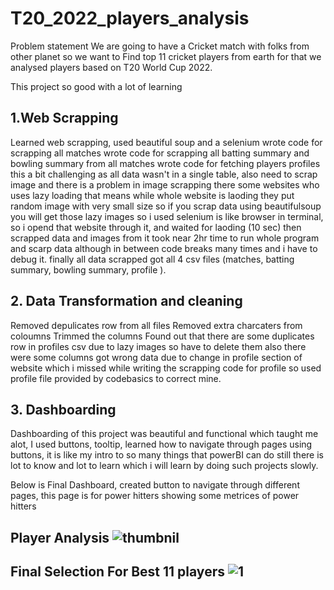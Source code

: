 
# T20_2022_players_analysis



Problem statement
We are going to have a Cricket match with folks from other planet so we want to Find top 11 cricket players from earth for that we analysed players based on T20 World Cup 2022.

This project so good with a lot of learning

## 1.Web Scrapping
Learned web scrapping, used beautiful soup and a selenium
wrote code for scrapping all matches
wrote code for scrapping all batting summary and bowling summary from all matches
wrote code for fetching players profiles this a bit challenging as all data wasn't in a single table, also need to scrap image and there is a problem in image scrapping there some websites who uses lazy loading that means while whole website is laoding they put random image with very small size so if you scrap data using beautifulsoup you will get those lazy images so i used selenium is like browser in terminal, so i opend that website through it, and waited for laoding (10 sec) then scrapped data and images from it took near 2hr time to run whole program and scarp data although in between code breaks many times and i have to debug it.
finally all data scrapped got all 4 csv files (matches, batting summary, bowling summary, profile ).
## 2. Data Transformation and cleaning
Removed depulicates row from all files
Removed extra charcaters from coloumns
Trimmed the columns
Found out that there are some duplicates row in profiles csv due to lazy images so have to delete them also there were some columns got wrong data due to change in profile section of website which i missed while writing the scrapping code for profile
so used profile file provided by codebasics to correct mine.
## 3. Dashboarding
Dashboarding of this project was beautiful and functional which taught me alot, I used buttons, tooltip, learned how to navigate through pages using buttons, it is like my intro to so many things that powerBI can do still there is lot to know and lot to learn which i will learn by doing such projects slowly.

Below is Final Dashboard, created button to navigate through different pages, this page is for power hitters showing some metrices of power hitters
## Player Analysis  ![thumbnil](https://github.com/nahidkawsar/T20_2022_players_analysis/assets/149723828/85a05085-3209-43cc-b215-bcab18c5968b)

## Final Selection For Best 11 players ![1](https://github.com/nahidkawsar/T20_2022_players_analysis/assets/149723828/e51aa554-047e-4664-b053-6ef98ed9da17)
